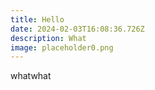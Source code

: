 ```yaml
---
title: Hello
date: 2024-02-03T16:08:36.726Z
description: What
image: placeholder0.png
---
```

whatwhat